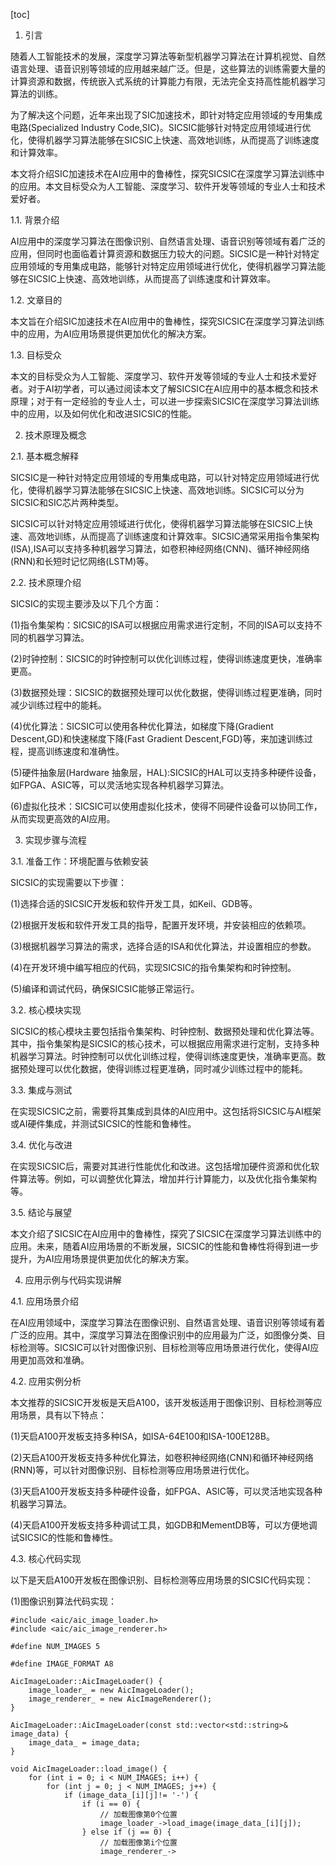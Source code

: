 
[toc]                    
                
                
1. 引言

随着人工智能技术的发展，深度学习算法等新型机器学习算法在计算机视觉、自然语言处理、语音识别等领域的应用越来越广泛。但是，这些算法的训练需要大量的计算资源和数据，传统嵌入式系统的计算能力有限，无法完全支持高性能机器学习算法的训练。

为了解决这个问题，近年来出现了SIC加速技术，即针对特定应用领域的专用集成电路(Specialized Industry Code,SIC)。SICSIC能够针对特定应用领域进行优化，使得机器学习算法能够在SICSIC上快速、高效地训练，从而提高了训练速度和计算效率。

本文将介绍SIC加速技术在AI应用中的鲁棒性，探究SICSIC在深度学习算法训练中的应用。本文目标受众为人工智能、深度学习、软件开发等领域的专业人士和技术爱好者。

1.1. 背景介绍

AI应用中的深度学习算法在图像识别、自然语言处理、语音识别等领域有着广泛的应用，但同时也面临着计算资源和数据压力较大的问题。SICSIC是一种针对特定应用领域的专用集成电路，能够针对特定应用领域进行优化，使得机器学习算法能够在SICSIC上快速、高效地训练，从而提高了训练速度和计算效率。

1.2. 文章目的

本文旨在介绍SIC加速技术在AI应用中的鲁棒性，探究SICSIC在深度学习算法训练中的应用，为AI应用场景提供更加优化的解决方案。

1.3. 目标受众

本文的目标受众为人工智能、深度学习、软件开发等领域的专业人士和技术爱好者。对于AI初学者，可以通过阅读本文了解SICSIC在AI应用中的基本概念和技术原理；对于有一定经验的专业人士，可以进一步探索SICSIC在深度学习算法训练中的应用，以及如何优化和改进SICSIC的性能。

2. 技术原理及概念

2.1. 基本概念解释

SICSIC是一种针对特定应用领域的专用集成电路，可以针对特定应用领域进行优化，使得机器学习算法能够在SICSIC上快速、高效地训练。SICSIC可以分为SICSIC和SIC芯片两种类型。

SICSIC可以针对特定应用领域进行优化，使得机器学习算法能够在SICSIC上快速、高效地训练，从而提高了训练速度和计算效率。SICSIC通常采用指令集架构(ISA),ISA可以支持多种机器学习算法，如卷积神经网络(CNN)、循环神经网络(RNN)和长短时记忆网络(LSTM)等。

2.2. 技术原理介绍

SICSIC的实现主要涉及以下几个方面：

(1)指令集架构：SICSIC的ISA可以根据应用需求进行定制，不同的ISA可以支持不同的机器学习算法。

(2)时钟控制：SICSIC的时钟控制可以优化训练过程，使得训练速度更快，准确率更高。

(3)数据预处理：SICSIC的数据预处理可以优化数据，使得训练过程更准确，同时减少训练过程中的能耗。

(4)优化算法：SICSIC可以使用各种优化算法，如梯度下降(Gradient Descent,GD)和快速梯度下降(Fast Gradient Descent,FGD)等，来加速训练过程，提高训练速度和准确性。

(5)硬件抽象层(Hardware 抽象层，HAL):SICSIC的HAL可以支持多种硬件设备，如FPGA、ASIC等，可以灵活地实现各种机器学习算法。

(6)虚拟化技术：SICSIC可以使用虚拟化技术，使得不同硬件设备可以协同工作，从而实现更高效的AI应用。

3. 实现步骤与流程

3.1. 准备工作：环境配置与依赖安装

SICSIC的实现需要以下步骤：

(1)选择合适的SICSIC开发板和软件开发工具，如Keil、GDB等。

(2)根据开发板和软件开发工具的指导，配置开发环境，并安装相应的依赖项。

(3)根据机器学习算法的需求，选择合适的ISA和优化算法，并设置相应的参数。

(4)在开发环境中编写相应的代码，实现SICSIC的指令集架构和时钟控制。

(5)编译和调试代码，确保SICSIC能够正常运行。

3.2. 核心模块实现

SICSIC的核心模块主要包括指令集架构、时钟控制、数据预处理和优化算法等。其中，指令集架构是SICSIC的核心技术，可以根据应用需求进行定制，支持多种机器学习算法。时钟控制可以优化训练过程，使得训练速度更快，准确率更高。数据预处理可以优化数据，使得训练过程更准确，同时减少训练过程中的能耗。

3.3. 集成与测试

在实现SICSIC之前，需要将其集成到具体的AI应用中。这包括将SICSIC与AI框架或AI硬件集成，并测试SICSIC的性能和鲁棒性。

3.4. 优化与改进

在实现SICSIC后，需要对其进行性能优化和改进。这包括增加硬件资源和优化软件算法等。例如，可以调整优化算法，增加并行计算能力，以及优化指令集架构等。

3.5. 结论与展望

本文介绍了SICSIC在AI应用中的鲁棒性，探究了SICSIC在深度学习算法训练中的应用。未来，随着AI应用场景的不断发展，SICSIC的性能和鲁棒性将得到进一步提升，为AI应用场景提供更加优化的解决方案。

4. 应用示例与代码实现讲解

4.1. 应用场景介绍

在AI应用领域中，深度学习算法在图像识别、自然语言处理、语音识别等领域有着广泛的应用。其中，深度学习算法在图像识别中的应用最为广泛，如图像分类、目标检测等。SICSIC可以针对图像识别、目标检测等应用场景进行优化，使得AI应用更加高效和准确。

4.2. 应用实例分析

本文推荐的SICSIC开发板是天启A100，该开发板适用于图像识别、目标检测等应用场景，具有以下特点：

(1)天启A100开发板支持多种ISA，如ISA-64E100和ISA-100E128B。

(2)天启A100开发板支持多种优化算法，如卷积神经网络(CNN)和循环神经网络(RNN)等，可以针对图像识别、目标检测等应用场景进行优化。

(3)天启A100开发板支持多种硬件设备，如FPGA、ASIC等，可以灵活地实现各种机器学习算法。

(4)天启A100开发板支持多种调试工具，如GDB和MementDB等，可以方便地调试SICSIC的性能和鲁棒性。

4.3. 核心代码实现

以下是天启A100开发板在图像识别、目标检测等应用场景的SICSIC代码实现：

(1)图像识别算法代码实现：

```
#include <aic/aic_image_loader.h>
#include <aic/aic_image_renderer.h>

#define NUM_IMAGES 5

#define IMAGE_FORMAT A8

AicImageLoader::AicImageLoader() {
    image_loader_ = new AicImageLoader();
    image_renderer_ = new AicImageRenderer();
}

AicImageLoader::AicImageLoader(const std::vector<std::string>& image_data) {
    image_data_ = image_data;
}

void AicImageLoader::load_image() {
    for (int i = 0; i < NUM_IMAGES; i++) {
        for (int j = 0; j < NUM_IMAGES; j++) {
            if (image_data_[i][j]!= '-') {
                if (i == 0) {
                    // 加载图像第0个位置
                    image_loader_->load_image(image_data_[i][j]);
                } else if (j == 0) {
                    // 加载图像第i个位置
                    image_renderer_->

